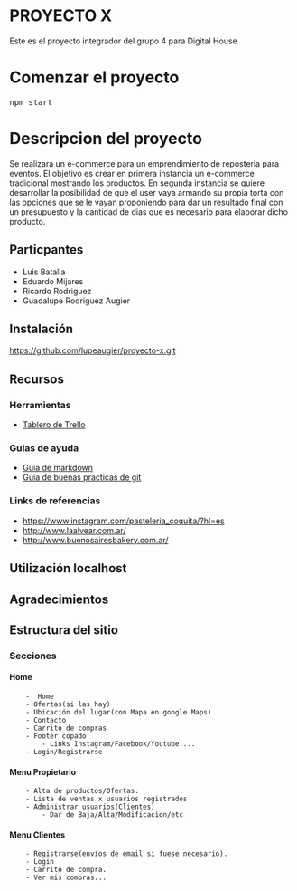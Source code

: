 # PROYECTO X

Este es el proyecto integrador del grupo 4 para Digital House

# Comenzar el proyecto

<pre>
npm start
</pre>

# Descripcion del proyecto

Se realizara un e-commerce para un emprendimiento de reposteria para eventos. El objetivo es crear en primera instancia un e-commerce tradicional mostrando los productos. En segunda instancia se quiere desarrollar la posibilidad de que el user vaya armando su propia torta con las opciones que se le vayan proponiendo para dar un resultado final con un presupuesto y la cantidad de dias que es necesario para elaborar dicho producto.

## Particpantes

- Luis Batalla
- Eduardo Mijares
- Ricardo Rodriguez
- Guadalupe Rodriguez Augier

## Instalación

https://github.com/lupeaugier/proyecto-x.git

## Recursos

### Herramientas

- [Tablero de Trello](https://trello.com/b/xWeVaC6J/proyeto-x)

### Guias de ayuda

- [Guia de markdown](https://github.com/adam-p/markdown-here/wiki/Markdown-Cheatsheet#links)
- [Guia de buenas practicas de git](https://blog.usejournal.com/git-tips-for-everyday-use-48f10b4d4525)

### Links de referencias

- https://www.instagram.com/pasteleria_coquita/?hl=es
- http://www.laalvear.com.ar/
- http://www.buenosairesbakery.com.ar/

## Utilización localhost

## Agradecimientos

## Estructura del sitio

### Secciones

#### Home

    	-  Home
    	- Ofertas(si las hay)
    	- Ubicación del lugar(con Mapa en google Maps)
    	- Contacto
    	- Carrito de compras
    	- Footer copado
    		- Links Instagram/Facebook/Youtube....
    	- Login/Registrarse

#### Menu Propietario

    	- Alta de productos/Ofertas.
    	- Lista de ventas x usuarios registrados
    	- Administrar usuarios(Clientes)
    		- Dar de Baja/Alta/Modificacion/etc

#### Menu Clientes

    	- Registrarse(envíos de email si fuese necesario).
    	- Login
    	- Carrito de compra.
    	- Ver mis compras...

